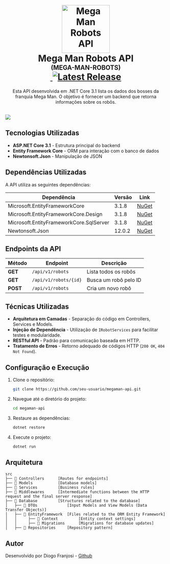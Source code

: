 <h1 align="center">
  <br />
  <img
    src="./_docs/assets/icon.png"
    alt="Mega Man Robots API"
    width="150"
  />
  <br />
  <b>Mega Man Robots API</b>
  <br />
  <sub
    ><sup><b>(MEGA-MAN-ROBOTS)</b></sup></sub
  >
  <br />
  <a
    href="https://github.com/felipeAguiarCode/MegaApiDotnetCore/actions/workflows/build.yml"
  >
    <img
      src="https://github.com/felipeAguiarCode/MegaApiDotnetCore/actions/workflows/build.yml/badge.svg"
      alt=""
    />
  </a>
  <a href="https://github.com/felipeAguiarCode/MegaApiDotnetCore/releases/latest">
    <img
      src="https://img.shields.io/github/v/release/felipeAguiarCode/MegaApiDotnetCore"
      alt="Latest Release"
    />
  </a>
</h1>

<p align="center">
  Esta API desenvolvida em .NET Core 3.1 lista os dados dos bosses da franquia Mega Man. O objetivo é fornecer um backend que retorna informações sobre os robôs.
  <br />
</p>

<p align="cente

<p align="center">
  <br />
  <img src="./_docs/assets/carbon.png" />
</p>

## Tecnologias Utilizadas

- **ASP.NET Core 3.1** - Estrutura principal do backend
- **Entity Framework Core** - ORM para interação com o banco de dados
- **Newtonsoft.Json** - Manipulação de JSON


## Dependências Utilizadas

A API utiliza as seguintes dependências:

| Dependência | Versão | Link |
|-------------|---------|------|
| Microsoft.EntityFrameworkCore | 3.1.8 | [NuGet](https://www.nuget.org/packages/Microsoft.EntityFrameworkCore/) |
| Microsoft.EntityFrameworkCore.Design | 3.1.8 | [NuGet](https://www.nuget.org/packages/Microsoft.EntityFrameworkCore.Design/) |
| Microsoft.EntityFrameworkCore.SqlServer | 3.1.8 | [NuGet](https://www.nuget.org/packages/Microsoft.EntityFrameworkCore.SqlServer/) |
| Newtonsoft.Json | 12.0.2 | [NuGet](https://www.nuget.org/packages/Newtonsoft.Json/) |

## Endpoints da API

| Método | Endpoint | Descrição |
|--------|---------|------------|
| **GET** | `/api/v1/robots` | Lista todos os robôs |
| **GET** | `/api/v1/robots/{id}` | Busca um robô pelo ID |
| **POST** | `/api/v1/robots` | Cria um novo robô |

## Técnicas Utilizadas

- **Arquitetura em Camadas** - Separação do código em Controllers, Services e Models.
- **Injeção de Dependência** - Utilização de `IRobotServices` para facilitar testes e modularidade.
- **RESTful API** - Padrão para comunicação baseada em HTTP.
- **Tratamento de Erros** - Retorno adequado de códigos HTTP (`200 OK`, `404 Not Found`).

## Configuração e Execução

1. Clone o repositório:
   ```sh
   git clone https://github.com/seu-usuario/megaman-api.git
   ```
2. Navegue até o diretório do projeto:
   ```sh
   cd megaman-api
   ```
3. Restaure as dependências:
   ```sh
   dotnet restore
   ```
4. Execute o projeto:
   ```sh
   dotnet run
   ```

## Arquitetura

```🌐
src
├── 📂 Controllers      [Routes for endpoints]
├── 📂 Models           [Database models]
├── 📂 Services         [Business rules]
├── 📂 Middlewares      [Intermediate functions between the HTTP request and the final server response]
├── 📂 Database         [Structures related to the database]
│   ├── 📂 DTOs             [Input Models and View Models (Data Transfer Objects)]
│   ├── 📂 EntityFramework  [Files related to the ORM Entity Framework]
│   │     ├── 📂 Context         [Entity context settings]
│   │     ├── 📂 Migrations      [Migrations for database updates]
│   ├── 📂 Repositories     [Repository pattern]
```

## Autor

 Desenvolvido por Diogo Franjosi - [Github](https://github.com/DiogoFranjosi)

